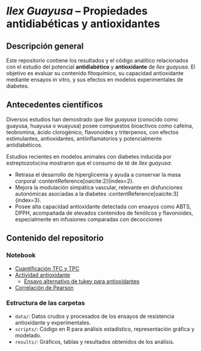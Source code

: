 # *Ilex Guayusa* – Propiedades antidiabéticas y antioxidantes

##  Descripción general

Este repositorio contiene los resultados y el código analítico relacionados con el estudio del potencial **antidiabético** y **antioxidante** de *Ilex guayusa*. El objetivo es evaluar su contenido fitoquímico, su capacidad antioxidante mediante ensayos in vitro, y sus efectos en modelos experimentales de diabetes.

##  Antecedentes científicos

Diversos estudios han demostrado que *Ilex guayusa* (conocido como guayusa, huayusa o wuayusa) posee compuestos bioactivos como cafeína, teobromina, ácido clorogénico, flavonoides y triterpenos, con efectos estimulantes, antioxidantes, antiinflamatorios y potencialmente antidiabéticos.

Estudios recientes en modelos animales con diabetes inducida por estreptozotocina mostraron que el consumo de té de *Ilex guayusa*:

- Retrasa el desarrollo de hiperglicemia y ayuda a conservar la masa corporal :contentReference[oaicite:2]{index=2}.
- Mejora la modulación simpática vascular, relevante en disfunciones autonómicas asociadas a la diabetes :contentReference[oaicite:3]{index=3}.
- Posee alta capacidad antioxidante detectada con ensayos como ABTS, DPPH, acompañada de elevados contenidos de fenólicos y flavonoides, especialmente en infusiones comparadas con decocciones 

##  Contenido del repositorio

### Notebook

- [Cuantificación TFC y TPC](https://github.com/thomasgarzon-cpu/Ilex-Guayusa-antidiabetic-and-antioxidant/blob/main/Anova/Scripts/Guayusa_anova_v2.md])
- [Actividad antioxidante](https://github.com/thomasgarzon-cpu/Ilex-Guayusa-antidiabetic-and-antioxidant/blob/main/Antioxidante/Scripts/antioxidant_analysis_notebook_agricole_tukey.md)
  - [Ensayo alternativo de tukey para antioxidantes](https://github.com/thomasgarzon-cpu/Ilex-Guayusa-antidiabetic-and-antioxidant/blob/main/Antioxidante/Scripts/antioxidant_analysis_notebook.md)
- [Correlación de Pearson](https://github.com/thomasgarzon-cpu/Ilex-Guayusa-antidiabetic-and-antioxidant/blob/main/Pearson/Scripts/Treatmen_data_pearson.md)

### Estructura de las carpetas

- `data/`: Datos crudos y procesados de los ensayos de resistencia antioxidante y experimentales.
- `scripts/`: Código en R para análisis estadístico, representación gráfica y modelado.
- `results/`: Gráficos, tablas y resultados obtenidos de los análisis.

